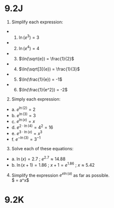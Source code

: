 # 9.2J

1. Simplify each expression:
- 1. $\ln(e^3) = 3$
- 2. $\ln(e^4) = 4$
- 3. $\ln(\sqrt{e}) = \frac{1}{2}$
- 4. $\ln(\sqrt[3]{e}) = \frac{1}{3}$
- 5. $\ln(\frac{1}{e}) = -1$
- 6. $\ln(\frac{1}{e^2}) = -2$

2. Simply each expression:
- a. $e^{\ln(2)} = 2$
- b. $e^{\ln(3)} = 3$
- c. $e^{\ln(x)} = x$
- d. $e^{2 \cdot \ln(4)} = 4^2 = 16$
- e. $e^{3 \cdot \ln(x)} = x^3$
- f. $e^{-\ln(3)} = 3^{-1}$

3. Solve each of these equations:
- a. $\ln(x) = 2.7$ ; $e^{2.7} \approx 14.88$
- b. $\ln(x+1) = 1.86$ ; $x+1 = e^{1.86}$ ; $x \approx 5.42$

4. Simplify the expression $e^{x \ln(a)}$ as far as possible. <br> $ = a^x$

# 9.2K

